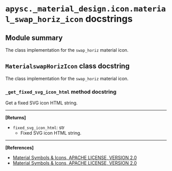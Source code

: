 # `apysc._material_design.icon.material_swap_horiz_icon` docstrings

## Module summary

The class implementation for the `swap_horiz` material icon.

## `MaterialswapHorizIcon` class docstring

The class implementation for the `swap_horiz` material icon.

### `_get_fixed_svg_icon_html` method docstring

Get a fixed SVG icon HTML string.<hr>

**[Returns]**

- `fixed_svg_icon_html`: str
  - Fixed SVG icon HTML string.

<hr>

**[References]**

- [Material Symbols & Icons, APACHE LICENSE, VERSION 2.0](https://fonts.google.com/icons?icon.size=24&icon.color=%23e8eaed)
- [Material Symbols & Icons, APACHE LICENSE, VERSION 2.0](https://www.apache.org/licenses/LICENSE-2.0.html)